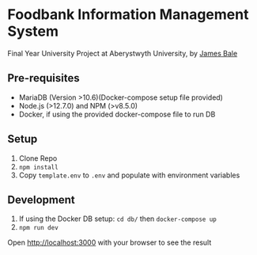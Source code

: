 # Foodbank Information Management System
Final Year University Project at Aberystwyth University, by [James Bale](https://www.jamesbale.dev)

## Pre-requisites
- MariaDB (Version >10.6)(Docker-compose setup file provided)
- Node.js (>12.7.0) and NPM (>v8.5.0)
- Docker, if using the provided docker-compose file to run DB

## Setup
1. Clone Repo
2. `npm install`
3. Copy `template.env` to `.env` and populate with environment variables

## Development

1. If using the Docker DB setup: `cd db/` then `docker-compose up`
2. `npm run dev`

Open [http://localhost:3000](http://localhost:3000) with your browser to see the result
